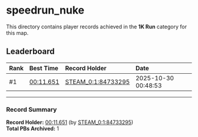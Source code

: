 # speedrun_nuke

This directory contains player records achieved in the **1K Run** category for this map.

## Leaderboard

| Rank | Best Time | Record Holder | Date                |
| :--- | :-------- | :------------ | :------------------ |
| #1   | [00:11.651](./00011651_STEAM_0_1_84733295_20251030-004853.zip) | [STEAM_0:1:84733295](https://speedrun16.com/profile/STEAM_0:1:84733295)   | 2025-10-30 00:48:53 |

---

### Record Summary
**Record Holder:** [00:11.651](./00011651_STEAM_0_1_84733295_20251030-004853.zip) (by [STEAM_0:1:84733295](https://speedrun16.com/profile/STEAM_0:1:84733295))  
**Total PBs Archived:** 1